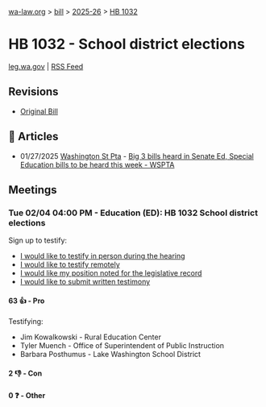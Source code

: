 [wa-law.org](/) > [bill](/bill/) > [2025-26](/bill/2025-26/) > [HB 1032](/bill/2025-26/hb/1032/)

# HB 1032 - School district elections
[leg.wa.gov](https://app.leg.wa.gov/billsummary?BillNumber=1032&Year=2025&Initiative=false) | [RSS Feed](./rss.xml)

## Revisions
* [Original Bill](1/)

## 📰 Articles
* 01/27/2025 [Washington St Pta](/org/washington_st_pta/) - [Big 3 bills heard in Senate Ed, Special Education bills to be heard this week - WSPTA](https://www.wastatepta.org/2025session-week3/#:~:text=HB%201032)

## Meetings
### Tue 02/04 04:00 PM - Education (ED): HB 1032 School district elections
Sign up to testify:
* [I would like to testify in person during the hearing](https://app.leg.wa.gov/csi/Testifier/Add?chamber=House&mId=32655&aId=162510&caId=25405&tId=1)
* [I would like to testify remotely](https://app.leg.wa.gov/csi/Testifier/Add?chamber=House&mId=32655&aId=162510&caId=25405&tId=2)
* [I would like my position noted for the legislative record](https://app.leg.wa.gov/csi/Testifier/Add?chamber=House&mId=32655&aId=162510&caId=25405&tId=3)
* [I would like to submit written testimony](https://app.leg.wa.gov/csi/Testifier/Add?chamber=House&mId=32655&aId=162510&caId=25405&tId=4)

#### 63 👍 - Pro
Testifying:
* Jim Kowalkowski - Rural Education Center
* Tyler Muench - Office of Superintendent of Public Instruction
* Barbara Posthumus - Lake Washington School District

#### 2 👎 - Con

#### 0 ❓ - Other
